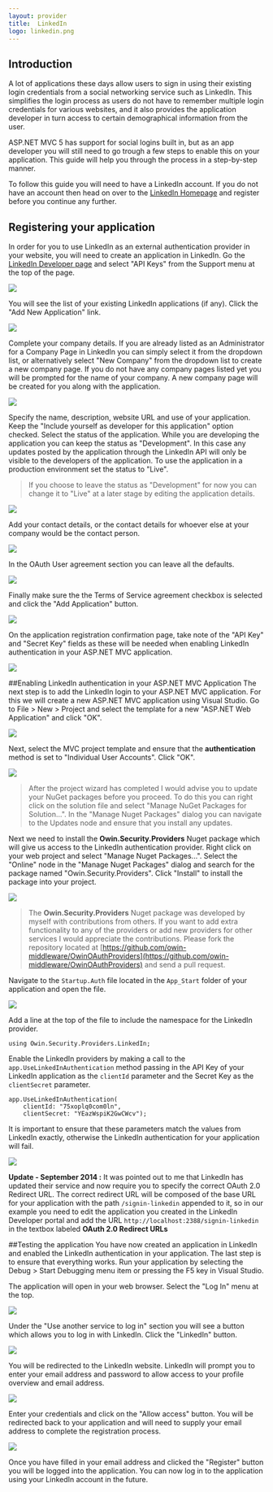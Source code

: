 ```yaml
---
layout: provider
title:  LinkedIn
logo: linkedin.png
---
```

## Introduction
A lot of applications these days allow users to sign in using their existing login credentials from a social networking service such as LinkedIn.  This simplifies the login process as users do not have to remember multiple login credentials for various websites, and it also provides the application developer in turn access to certain demographical information from the user.

ASP.NET MVC 5 has support for social logins built in, but as an app developer you will still need to go trough a few steps to enable this on your application.  This guide will help you through the process in a step-by-step manner.

To follow this guide you will need to have a LinkedIn account.  If you do not have an account then head on over to the [LinkedIn Homepage](http://www.linkedin.com) and register before you continue any further.

## Registering your application
In order for you to use LinkedIn as an external authentication provider in your website, you will need to create an application in LinkedIn.  Go the [LinkedIn Developer page](https://developer.linkedin.com) and select "API Keys" from the Support menu at the top of the page.

![](/images/guides/linkedin/linkedin_api_keys_menu.png)

You will see the list of your existing LinkedIn applications (if any). Click the "Add New Application" link.

![](/images/guides/linkedin/linkedin_application_list.png)

Complete your company details. If you are already listed as an Administrator for a Company Page in LinkedIn you can simply select it from the dropdown list, or alternatively select "New Company" from the dropdown list to create a new company page.  If you do not have any company pages listed yet you will be prompted for the name of your company.  A new company page will be created for you along with the application.

![](/images/guides/linkedin/linkedin_create_app_companyinfo.png)

Specify the name, description, website URL and use of your application.  Keep the "Include yourself as developer for this application" option checked.  Select the status of the application. While you are developing the application you can keep the status as "Development".  In this case any updates posted by the application through the LinkedIn API will only be visible to the developers of the application.  To use the application in a production environment set the status to "Live".  

> If you choose to leave the status as "Development" for now you can change it to "Live" at a later stage by editing the application details.

![](/images/guides/linkedin/linkedin_create_app_applicationinfo.png)

Add your contact details, or the contact details for whoever else at your company would be the contact person.

![](/images/guides/linkedin/linkedin_create_app_contactinfo.png)

In the OAuth User agreement section you can leave all the defaults.

![](/images/guides/linkedin/linkedin_create_app_oauth.png)

Finally make sure the the Terms of Service agreement checkbox is selected and click the "Add Application" button.

![](/images/guides/linkedin/linkedin_create_app_other.png)

On the application registration confirmation page, take note of the "API Key" and "Secret Key" fields as these will be needed when enabling LinkedIn authentication in your ASP.NET MVC application.

![](/images/guides/linkedin/linkedin_create_app_confirmation.png)

##Enabling LinkedIn authentication in your ASP.NET MVC Application
The next step is to add the LinkedIn login to your ASP.NET MVC application.  For this we will create a new ASP.NET MVC application using Visual Studio. Go to File > New > Project and select the template for a new "ASP.NET Web Application" and click "OK".

![](/images/guides/linkedin/new_project.png)

Next, select the MVC project template and ensure that the **authentication** method is set to "Individual User Accounts".  Click "OK".

![](/images/guides/linkedin/new_project_mvc.png)

> After the project wizard has completed I would advise you to update your NuGet packages before you proceed.  To do this you can right click on the solution file and select "Manage NuGet Packages for Solution...".  In the "Manage Nuget Packages" dialog you can navigate to the Updates node and ensure that you install any updates.

Next we need to install the **Owin.Security.Providers** Nuget package which will give us access to the LinkedIn authentication provider.  Right click on your web project and select "Manage Nuget Packages...". Select the "Online" node in the "Manage Nuget Packages" dialog and search for the package named "Owin.Security.Providers".  Click "Install" to install the package into your project.

![](/images/guides/linkedin/nuget_package_dialog.png)

> The **Owin.Security.Providers** Nuget package was developed by myself with contributions from others.  If you want to add extra functionality to any of the providers or add new providers for other services I would appreciate the contributions.  Please fork the repository located at [https://github.com/owin-middleware/OwinOAuthProviders](https://github.com/owin-middleware/OwinOAuthProviders) and send a pull request.

Navigate to the `Startup.Auth` file located in the `App_Start` folder of your application and open the file.

![](/images/guides/linkedin/navigate_startup_auth.png)

Add a line at the top of the file to include the namespace for the LinkedIn provider.

	using Owin.Security.Providers.LinkedIn;


Enable the LinkedIn providers by making a call to the `app.UseLinkedInAuthentication` method passing in the API Key of your LinkedIn application as the `clientId` parameter and the Secret Key as the `clientSecret` parameter.

	app.UseLinkedInAuthentication(
    	clientId: "75xoplq0com0ln", 
    	clientSecret: "YEazWspiK2GwCWcv");

It is important to ensure that these parameters match the values from LinkedIn exactly, otherwise the LinkedIn authentication for your application will fail.

![](/images/guides/linkedin/keys_matchup.png)

**Update - September 2014 :**
It was pointed out to me that LinkedIn has updated their service and now require you to specify the correct OAuth 2.0 Redirect URL. The correct redirect URL will be composed of the base URL for your application with the path `/signin-linkedin` appended to it, so in our example you need to edit the application you created in the LinkedIn Developer portal and add the URL `http://localhost:2388/signin-linkedin` in the textbox labeled **OAuth 2.0 Redirect URLs**

##Testing the application
You have now created an application in LinkedIn and enabled the LinkedIn authentication in your application.  The last step is to ensure that everything works.  Run your application by selecting the Debug > Start Debugging menu item or pressing the F5 key in Visual Studio.

The application will open in your web browser.  Select the "Log In" menu at the top.

![](/images/guides/linkedin/application_start_screen.png)

Under the "Use another service to log in" section you will see a button which allows you to log in with LinkedIn.  Click the "LinkedIn" button.

![](/images/guides/linkedin/application_login_screen.png)

You will be redirected to the LinkedIn website.  LinkedIn will prompt you to enter your email address and password to allow access to your profile overview and email address.  

![](/images/guides/linkedin/linkedin_permission.png)

Enter your credentials and click on the "Allow access" button.  You will be redirected back to your application and will need to supply your email address to complete the registration process.

![](/images/guides/linkedin/complete_registration.png)

Once you have filled in your email address and clicked the "Register" button you will be logged into the application.  You can now log in to the application using your LinkedIn account in the future.
